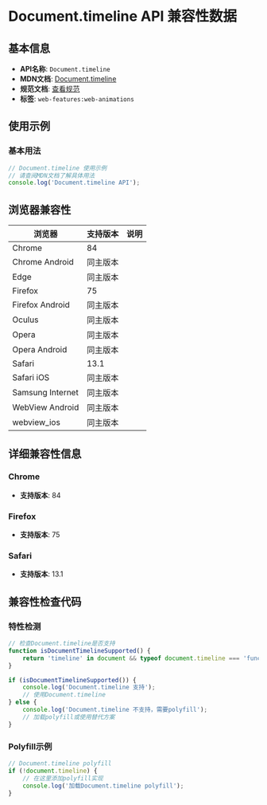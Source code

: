 # Document.timeline API 兼容性数据

## 基本信息

- **API名称**: `Document.timeline`
- **MDN文档**: [Document.timeline](https://developer.mozilla.org/docs/Web/API/Document/timeline)
- **规范文档**: [查看规范](https://drafts.csswg.org/web-animations-1/#dom-document-timeline)
- **标签**: `web-features:web-animations`

## 使用示例

### 基本用法

```javascript
// Document.timeline 使用示例
// 请查阅MDN文档了解具体用法
console.log('Document.timeline API');
```

## 浏览器兼容性

| 浏览器 | 支持版本 | 说明 |
|--------|----------|------|
| Chrome | 84 |  |
| Chrome Android | 同主版本 |  |
| Edge | 同主版本 |  |
| Firefox | 75 |  |
| Firefox Android | 同主版本 |  |
| Oculus | 同主版本 |  |
| Opera | 同主版本 |  |
| Opera Android | 同主版本 |  |
| Safari | 13.1 |  |
| Safari iOS | 同主版本 |  |
| Samsung Internet | 同主版本 |  |
| WebView Android | 同主版本 |  |
| webview_ios | 同主版本 |  |

## 详细兼容性信息

### Chrome

- **支持版本**: 84

### Firefox

- **支持版本**: 75

### Safari

- **支持版本**: 13.1

## 兼容性检查代码

### 特性检测

```javascript
// 检查Document.timeline是否支持
function isDocumentTimelineSupported() {
    return 'timeline' in document && typeof document.timeline === 'function';
}

if (isDocumentTimelineSupported()) {
    console.log('Document.timeline 支持');
    // 使用Document.timeline
} else {
    console.log('Document.timeline 不支持，需要polyfill');
    // 加载polyfill或使用替代方案
}
```

### Polyfill示例

```javascript
// Document.timeline polyfill
if (!document.timeline) {
    // 在这里添加polyfill实现
    console.log('加载Document.timeline polyfill');
}
```

